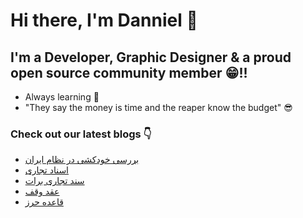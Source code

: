 # Hi there, I'm Danniel 👋 

## I'm a Developer, Graphic Designer & a proud open source community member 😁!!

- Always learning 🧐
- "They say the money is time and the reaper know the budget" 😎

### Check out our latest blogs 👇

<!-- BLOG-POST-LIST:START -->
- [بررسی خودکشی در نظام ایران](https://hesabraslaw.com/blog/%D8%A8%D8%B1%D8%B1%D8%B3%DB%8C-%D8%AE%D9%88%D8%AF%DA%A9%D8%B4%DB%8C-%D8%AF%D8%B1-%D9%86%D8%B8%D8%A7%D9%85-%D8%A7%DB%8C%D8%B1%D8%A7%D9%86/)
- [اسناد تجاری](https://hesabraslaw.com/blog/%D8%A7%D8%B3%D9%86%D8%A7%D8%AF-%D8%AA%D8%AC%D8%A7%D8%B1%DB%8C/)
- [سند تجاری برات](https://hesabraslaw.com/blog/%D8%B3%D9%86%D8%AF-%D8%AA%D8%AC%D8%A7%D8%B1%DB%8C-%D8%A8%D8%B1%D8%A7%D8%AA/)
- [عقد وقف](https://hesabraslaw.com/blog/%D8%B9%D9%82%D8%AF-%D9%88%D9%82%D9%81/)
- [قاعده حرز](https://hesabraslaw.com/blog/%D9%82%D8%A7%D8%B9%D8%AF%D9%87-%D8%AD%D8%B1%D8%B2/)
<!-- BLOG-POST-LIST:END -->
